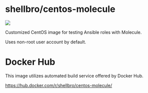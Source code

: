 # shellbro/centos-molecule

[![](https://img.shields.io/docker/build/shellbro/centos-molecule.svg)](https://hub.docker.com/r/shellbro/centos-molecule/)

Customized CentOS image for testing Ansible roles with Molecule.

Uses non-root user account by default.

# Docker Hub

This image utilizes automated build service offered by Docker Hub.

https://hub.docker.com/r/shellbro/centos-molecule/
